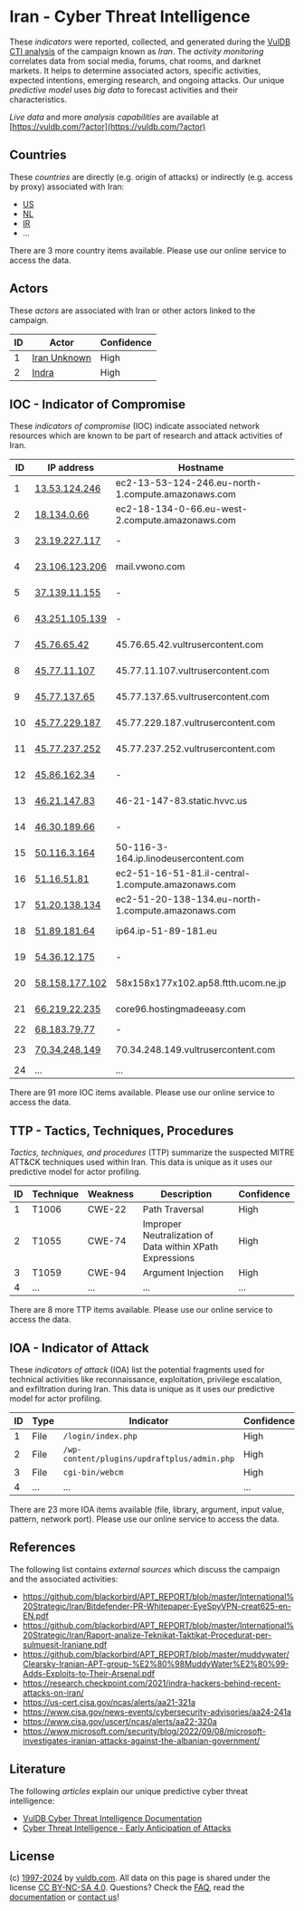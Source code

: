 # Iran - Cyber Threat Intelligence

These _indicators_ were reported, collected, and generated during the [VulDB CTI analysis](https://vuldb.com/?kb.cti) of the campaign known as _Iran_. The _activity monitoring_ correlates data from social media, forums, chat rooms, and darknet markets. It helps to determine associated actors, specific activities, expected intentions, emerging research, and ongoing attacks. Our unique _predictive model_ uses _big data_ to forecast activities and their characteristics.

_Live data_ and more _analysis capabilities_ are available at [https://vuldb.com/?actor](https://vuldb.com/?actor)

## Countries

These _countries_ are directly (e.g. origin of attacks) or indirectly (e.g. access by proxy) associated with Iran:

* [US](https://vuldb.com/?country.us)
* [NL](https://vuldb.com/?country.nl)
* [IR](https://vuldb.com/?country.ir)
* ...

There are 3 more country items available. Please use our online service to access the data.

## Actors

These _actors_ are associated with Iran or other actors linked to the campaign.

ID | Actor | Confidence
-- | ----- | ----------
1 | [Iran Unknown](https://vuldb.com/?actor.iran_unknown) | High
2 | [Indra](https://vuldb.com/?actor.indra) | High

## IOC - Indicator of Compromise

These _indicators of compromise_ (IOC) indicate associated network resources which are known to be part of research and attack activities of Iran.

ID | IP address | Hostname | Actor | Confidence
-- | ---------- | -------- | ----- | ----------
1 | [13.53.124.246](https://vuldb.com/?ip.13.53.124.246) | ec2-13-53-124-246.eu-north-1.compute.amazonaws.com | [Iran Unknown](https://vuldb.com/?actor.iran_unknown) | Medium
2 | [18.134.0.66](https://vuldb.com/?ip.18.134.0.66) | ec2-18-134-0-66.eu-west-2.compute.amazonaws.com | [Iran Unknown](https://vuldb.com/?actor.iran_unknown) | Medium
3 | [23.19.227.117](https://vuldb.com/?ip.23.19.227.117) | - | [Iran Unknown](https://vuldb.com/?actor.iran_unknown) | High
4 | [23.106.123.206](https://vuldb.com/?ip.23.106.123.206) | mail.vwono.com | [Iran Unknown](https://vuldb.com/?actor.iran_unknown) | High
5 | [37.139.11.155](https://vuldb.com/?ip.37.139.11.155) | - | [Iran Unknown](https://vuldb.com/?actor.iran_unknown) | High
6 | [43.251.105.139](https://vuldb.com/?ip.43.251.105.139) | - | [Iran Unknown](https://vuldb.com/?actor.iran_unknown) | High
7 | [45.76.65.42](https://vuldb.com/?ip.45.76.65.42) | 45.76.65.42.vultrusercontent.com | [Iran Unknown](https://vuldb.com/?actor.iran_unknown) | Medium
8 | [45.77.11.107](https://vuldb.com/?ip.45.77.11.107) | 45.77.11.107.vultrusercontent.com | [Iran Unknown](https://vuldb.com/?actor.iran_unknown) | Medium
9 | [45.77.137.65](https://vuldb.com/?ip.45.77.137.65) | 45.77.137.65.vultrusercontent.com | [Iran Unknown](https://vuldb.com/?actor.iran_unknown) | Medium
10 | [45.77.229.187](https://vuldb.com/?ip.45.77.229.187) | 45.77.229.187.vultrusercontent.com | [Iran Unknown](https://vuldb.com/?actor.iran_unknown) | Medium
11 | [45.77.237.252](https://vuldb.com/?ip.45.77.237.252) | 45.77.237.252.vultrusercontent.com | [Iran Unknown](https://vuldb.com/?actor.iran_unknown) | Medium
12 | [45.86.162.34](https://vuldb.com/?ip.45.86.162.34) | - | [Iran Unknown](https://vuldb.com/?actor.iran_unknown) | High
13 | [46.21.147.83](https://vuldb.com/?ip.46.21.147.83) | 46-21-147-83.static.hvvc.us | [Iran Unknown](https://vuldb.com/?actor.iran_unknown) | High
14 | [46.30.189.66](https://vuldb.com/?ip.46.30.189.66) | - | [Iran Unknown](https://vuldb.com/?actor.iran_unknown) | High
15 | [50.116.3.164](https://vuldb.com/?ip.50.116.3.164) | 50-116-3-164.ip.linodeusercontent.com | [Iran Unknown](https://vuldb.com/?actor.iran_unknown) | High
16 | [51.16.51.81](https://vuldb.com/?ip.51.16.51.81) | ec2-51-16-51-81.il-central-1.compute.amazonaws.com | [Iran Unknown](https://vuldb.com/?actor.iran_unknown) | Medium
17 | [51.20.138.134](https://vuldb.com/?ip.51.20.138.134) | ec2-51-20-138-134.eu-north-1.compute.amazonaws.com | [Iran Unknown](https://vuldb.com/?actor.iran_unknown) | Medium
18 | [51.89.181.64](https://vuldb.com/?ip.51.89.181.64) | ip64.ip-51-89-181.eu | [Iran Unknown](https://vuldb.com/?actor.iran_unknown) | High
19 | [54.36.12.175](https://vuldb.com/?ip.54.36.12.175) | - | [Iran Unknown](https://vuldb.com/?actor.iran_unknown) | High
20 | [58.158.177.102](https://vuldb.com/?ip.58.158.177.102) | 58x158x177x102.ap58.ftth.ucom.ne.jp | [Iran Unknown](https://vuldb.com/?actor.iran_unknown) | High
21 | [66.219.22.235](https://vuldb.com/?ip.66.219.22.235) | core96.hostingmadeeasy.com | [Iran Unknown](https://vuldb.com/?actor.iran_unknown) | High
22 | [68.183.79.77](https://vuldb.com/?ip.68.183.79.77) | - | [Indra](https://vuldb.com/?actor.indra) | High
23 | [70.34.248.149](https://vuldb.com/?ip.70.34.248.149) | 70.34.248.149.vultrusercontent.com | [Iran Unknown](https://vuldb.com/?actor.iran_unknown) | Medium
24 | ... | ... | ... | ...

There are 91 more IOC items available. Please use our online service to access the data.

## TTP - Tactics, Techniques, Procedures

_Tactics, techniques, and procedures_ (TTP) summarize the suspected MITRE ATT&CK techniques used within Iran. This data is unique as it uses our predictive model for actor profiling.

ID | Technique | Weakness | Description | Confidence
-- | --------- | -------- | ----------- | ----------
1 | T1006 | CWE-22 | Path Traversal | High
2 | T1055 | CWE-74 | Improper Neutralization of Data within XPath Expressions | High
3 | T1059 | CWE-94 | Argument Injection | High
4 | ... | ... | ... | ...

There are 8 more TTP items available. Please use our online service to access the data.

## IOA - Indicator of Attack

These _indicators of attack_ (IOA) list the potential fragments used for technical activities like reconnaissance, exploitation, privilege escalation, and exfiltration during Iran. This data is unique as it uses our predictive model for actor profiling.

ID | Type | Indicator | Confidence
-- | ---- | --------- | ----------
1 | File | `/login/index.php` | High
2 | File | `/wp-content/plugins/updraftplus/admin.php` | High
3 | File | `cgi-bin/webcm` | High
4 | ... | ... | ...

There are 23 more IOA items available (file, library, argument, input value, pattern, network port). Please use our online service to access the data.

## References

The following list contains _external sources_ which discuss the campaign and the associated activities:

* https://github.com/blackorbird/APT_REPORT/blob/master/International%20Strategic/Iran/Bitdefender-PR-Whitepaper-EyeSpyVPN-creat625-en-EN.pdf
* https://github.com/blackorbird/APT_REPORT/blob/master/International%20Strategic/Iran/Raport-analize-Teknikat-Taktikat-Procedurat-per-sulmuesit-Iraniane.pdf
* https://github.com/blackorbird/APT_REPORT/blob/master/muddywater/Clearsky-Iranian-APT-group-%E2%80%98MuddyWater%E2%80%99-Adds-Exploits-to-Their-Arsenal.pdf
* https://research.checkpoint.com/2021/indra-hackers-behind-recent-attacks-on-iran/
* https://us-cert.cisa.gov/ncas/alerts/aa21-321a
* https://www.cisa.gov/news-events/cybersecurity-advisories/aa24-241a
* https://www.cisa.gov/uscert/ncas/alerts/aa22-320a
* https://www.microsoft.com/security/blog/2022/09/08/microsoft-investigates-iranian-attacks-against-the-albanian-government/

## Literature

The following _articles_ explain our unique predictive cyber threat intelligence:

* [VulDB Cyber Threat Intelligence Documentation](https://vuldb.com/?kb.cti)
* [Cyber Threat Intelligence - Early Anticipation of Attacks](https://www.scip.ch/en/?labs.20201022)

## License

(c) [1997-2024](https://vuldb.com/?kb.changelog) by [vuldb.com](https://vuldb.com/?kb.about). All data on this page is shared under the license [CC BY-NC-SA 4.0](https://creativecommons.org/licenses/by-nc-sa/4.0/). Questions? Check the [FAQ](https://vuldb.com/?kb.faq), read the [documentation](https://vuldb.com/?kb) or [contact us](https://vuldb.com/?contact)!

